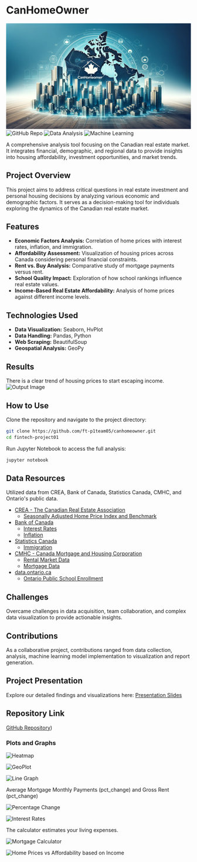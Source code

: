 # CanHomeOwner
![Header](headerCanhomeOwner.png)
![GitHub Repo](https://img.shields.io/badge/GitHub-Repo-blue)
![Data Analysis](https://img.shields.io/badge/Data-Analysis-brightgreen)
![Machine Learning](https://img.shields.io/badge/Data-Analysis-brightgreen)

A comprehensive analysis tool focusing on the Canadian real estate market. It integrates financial, demographic, and regional data to provide insights into housing affordability, investment opportunities, and market trends.

## Project Overview

This project aims to address critical questions in real estate investment and personal housing decisions by analyzing various economic and demographic factors. It serves as a decision-making tool for individuals exploring the dynamics of the Canadian real estate market.

## Features

- **Economic Factors Analysis:** Correlation of home prices with interest rates, inflation, and immigration.
- **Affordability Assessment:** Visualization of housing prices across Canada considering personal financial constraints.
- **Rent vs. Buy Analysis:** Comparative study of mortgage payments versus rent.
- **School Quality Impact:** Exploration of how school rankings influence real estate values.
- **Income-Based Real Estate Affordability:** Analysis of home prices against different income levels.

## Technologies Used

- **Data Visualization:** Seaborn, HvPlot
- **Data Handling:** Pandas, Python
- **Web Scraping:** BeautifulSoup
- **Geospatial Analysis:** GeoPy

## Results
There is a clear trend of housing prices to start escaping income.
![Output Image](plots/juil/affordability_vs_price.png)

## How to Use

Clone the repository and navigate to the project directory:
```bash
git clone https://github.com/ft-p1team05/canhomeowner.git
cd fintech-project01
```

Run Jupyter Notebook to access the full analysis:
```bash
jupyter notebook
```

## Data Resources

Utilized data from CREA, Bank of Canada, Statistics Canada, CMHC, and Ontario's public data.
* [CREA - The Canadian Real Estate Association](https://stats.crea.ca/en-CA/)
  * [Seasonally Adjusted Home Price Index and Benchmark](Resources/Seasonally_Adjusted.xlsx)
* [Bank of Canada](https://www.bankofcanada.ca/rates/)
  * [Interest Rates](https://www.bankofcanada.ca/rates/interest-rates/canadian-interest-rates/)
  * [Inflation](https://www.bankofcanada.ca/rates/indicators/capacity-and-inflation-pressures/inflation/)
* [Statistics Canada](https://www.statcan.gc.ca/en/start)
  * [Immigration](https://www12.statcan.gc.ca/census-recensement/2021/as-sa/fogs-spg/page.cfm?topic=9&lang=E&dguid=2021A000011124)
* [CMHC - Canada Mortgage and Housing Corporation](https://www.cmhc-schl.gc.ca/en/professionals/housing-markets-data-and-research)
  * [Rental Market Data](https://www.cmhc-schl.gc.ca/en/professionals/housing-markets-data-and-research/housing-data/data-tables/rental-market)
  * [Mortgage Data](https://www.cmhc-schl.gc.ca/en/professionals/housing-markets-data-and-research/housing-data/residential-mortgage-industry-data-dashboard)
* [data.ontario.ca](https://data.ontario.ca/) 
  * [Ontario Public School Enrollment](https://data.ontario.ca/dataset/ontario-public-schools-enrolment)

## Challenges

Overcame challenges in data acquisition, team collaboration, and complex data visualization to provide actionable insights.

## Contributions

As a collaborative project, contributions ranged from data collection, analysis, machine learning model implementation to visualization and report generation.

## Project Presentation

Explore our detailed findings and visualizations here: [Presentation Slides](https://docs.google.com/presentation/d/e/2PACX-1vQpqhoqND5ZDTo_8uhrVo5SECL_wze3Q7KL7XBq3krg9yFWrBj1Em7eT8ax1O9k5Radiz0f1VdGi9rI/pub?start=false&loop=false&delayms=3000)

## Repository Link

[GitHub Repository](https://github.com/mohjaiswal/canhomeowner))

### Plots and Graphs
![Heatmap](plots/kei/heatmap.png)

![GeoPlot](plots/kei/home_price-geoplot.png)

![Line Graph](plots/moh/mortgage_vs_rent.png)

Average Mortgage Monthly Payments (pct_change) and  Gross Rent (pct_change)

![Percentage Change](plots/moh/mortgage_vs_rent-percentchange.png)

![Interest Rates](plots/romain/interest_rates.png)

The calculator estimates your living expenses.

![Mortgage Calculator](plots/romain/calculator.png)

![Home Prices vs Affordability based on Income](plots/juil/affordability_vs_price.png)
